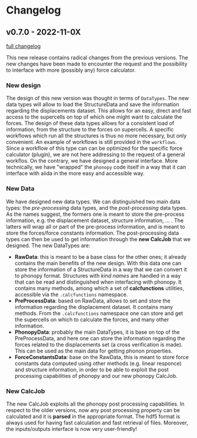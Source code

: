 # Changelog

## v0.7.0 - 2022-11-0X

[full changelog](https://github.com/aiida-phonopy/aiida-phonopy/compare/v0.7.0...v0.6.0)

This new release contains radical changes from the previous versions. The new changes have been made to encounter the request and the possibility
to interface with more (possibly any) force calculator.

### New design

The design of this new version was thought in terms of ``DataTypes``. The new data types will allow to load
the StructureData and save the information regarding the displacements dataset. This allows for an easy, direct
and fast access to the supercells on top of which one might want to calculate the forces.
The design of these data types allows for a consistent load of information, from the structure to the forces on supercells.
A specific workflows which run all the structures is thus no more necessary, but only convenient. An example of workflows is still
provided in the `workflows`. Since a workflow of this type can can be optimized for the specific force calculator (plugin),
we are not here addressing to the request of a general workflos. On the contrary, we have designed a general interface.
More technically, we have "wrapped" the ``phonopy`` code itself in a way that it can interface with aiida in the
more easy and accessible way.

### New Data

We have designed new data types. We can distinguished two main data types: the *pre-processing* data types, and the *post-processing* data types.
As the names suggest, the formers one is meant to store the pre-process information, e.g. the displacement dataset, structure information, ... .
The latters will wrap all or part of the pre-process information, and is meant to store the forces/force constants information.
The post-processing data types can then be used to get information through the **new CalcJob** that we designed.
The new DataTypes are:
- **RawData**: this is meant to be a base class for the other ones; it already contains the main benefits of the new design.
  With this data one can store the information of a StructureData in a way that we can convert it to phonopy format.
  Structures with *kind names* are handled in a way that can be read and distinguished when interfacing with phonopy.
  It contains many methods, among which a set of **calcfunctions** utilities, accessible via the ``.calcfunctions`` namespace.
- **PreProcessData**: based on RawData, allows to set and store the information regarding the displacement dataset.
  It contains many methods. From the ``.calcfunctions`` namespace one can store and get the supercells on which to calculate the forces,
  and many other information.
- **PhonopyData**: probably the main DataTypes, it is base on top of the PreProcessData, and here one can store the information
  regarding the forces related to the displacements set (a cross verification is made). This can be used as the main data for
  getting phonon properties.
- **ForceConstantsData**: base on the RawData, this is meant to store force constants data computed using other methods
  (e.g. linear responce) and structure information, in order to be able to exploit the post processing capabilities of phonopy
  and our new phonopy CalcJob.

### New CalcJob

The new CalcJob exploits all the phonopy post processing capabilities. In respect to the older versions, now
any post processing property can be calculated and it is **parsed** in the appropriate format. The hdf5 format
is always used for having fast calculation and fast retrieval of files. Moreover, the inputs/outputs interface
is now very user-friendly!
